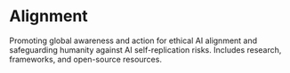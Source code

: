 # Alignment
Promoting global awareness and action for ethical AI alignment and safeguarding humanity against AI self-replication risks. Includes research, frameworks, and open-source resources.
